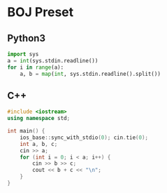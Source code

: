 # BOJ Preset


## Python3

``` python
import sys
a = int(sys.stdin.readline())
for i in range(a):
    a, b = map(int, sys.stdin.readline().split())
```

## C++

``` cpp
#include <iostream>
using namespace std;

int main() {
    ios_base::sync_with_stdio(0); cin.tie(0);
    int a, b, c;
    cin >> a;
    for (int i = 0; i < a; i++) {
        cin >> b >> c;
        cout << b + c << "\n";
    }
}
```